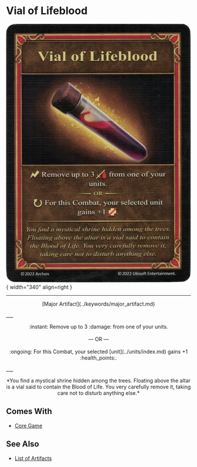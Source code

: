 # Vial of Lifeblood

![Vial of Lifeblood](../assets/artifacts_major-vial_of_lifeblood.webp){ width="340" align=right }
___
<p style="text-align: center;" markdown>[Major Artifact](../keywords/major_artifact.md)</p>
___
<p style="text-align: center;" markdown>:instant: Remove up to 3 :damage: from one of your units.<br><br>— OR —<br><br> :ongoing: For this Combat, your selected [unit](../units/index.md) gains +1 :health_points:.</p>
___
<p style="text-align: center;" markdown>*You find a mystical shrine hidden among the trees. Floating above the altar is a vial said to contain the Blood of Life. You very carefully remove it, taking care not to disturb anything else.*</p>


## Comes With

- [Core Game](../content/core_game.md)


## See Also


- [List of Artifacts](index.md)
